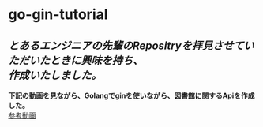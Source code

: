 # go-gin-tutorial

*とあるエンジニアの先輩のRepositryを拝見させていただいたときに興味を持ち、<br>作成いたしました。*<br>
-------------------------------------------------------------------------------------------
**下記の動画を見ながら、Golangでginを使いながら、図書館に関するApiを作成した。**<br>
[参考動画](https://www.youtube.com/watch?v=bj77B59nkTQ)
